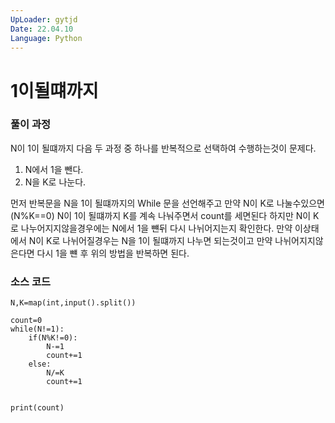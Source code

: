 ```yaml
---
UpLoader: gytjd
Date: 22.04.10
Language: Python
---
```


# 1이될떄까지

 
  

### 풀이 과정  

N이 1이 될떄까지 다음 두 과정 중 하나를 반복적으로 선택하여 수행하는것이 문제다.
1. N에서 1을 뺀다.
2. N을 K로 나눈다.

먼저 반복문을 N을 1이 될떄까지의 While 문을 선언해주고 만약 N이 K로 나눌수있으면(N%K==0) N이 1이 될떄까지 K를 계속 나눠주면서 count를 세면된다
하지만 N이 K로 나누어지지않을경우에는 N에서 1을 뺸뒤 다시 나뉘어지는지 확인한다. 만약 이상태에서 N이 K로 나뉘어질경우는 N을 1이 될떄까지 나누면 되는것이고
만약 나뉘어지지않은다면 다시 1을 뺸 후 위의 방법을 반복하면 된다.


### 소스 코드

```
N,K=map(int,input().split())

count=0
while(N!=1):
    if(N%K!=0):
        N-=1
        count+=1
    else:
        N/=K
        count+=1


print(count)

```
